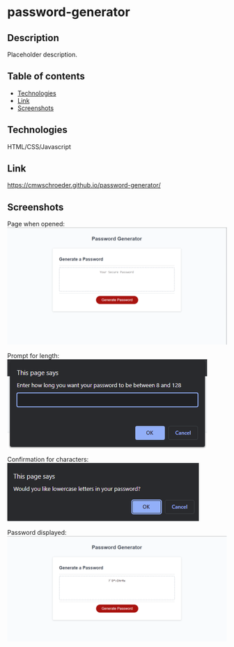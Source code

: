 # password-generator

## Description

Placeholder description.

## Table of contents

* [Technologies](#technologies)
* [Link](#link)
* [Screenshots](#screenshots)

## Technologies

HTML/CSS/Javascript

## Link

https://cmwschroeder.github.io/password-generator/

## Screenshots

Page when opened: 
![Page with not changes](https://github.com/cmwschroeder/password-generator/blob/main/assets/images/screenshot-default.png)

Prompt for length:
![Length prompt box](https://github.com/cmwschroeder/password-generator/blob/main/assets/images/screenshot-length-prompt.png)

Confirmation for characters:
![Character type selector box](https://github.com/cmwschroeder/password-generator/blob/main/assets/images/screenshot-char-include.png)

Password displayed:
![Page with new password displayed](https://github.com/cmwschroeder/password-generator/blob/main/assets/images/screenshot-password-displayed.png)